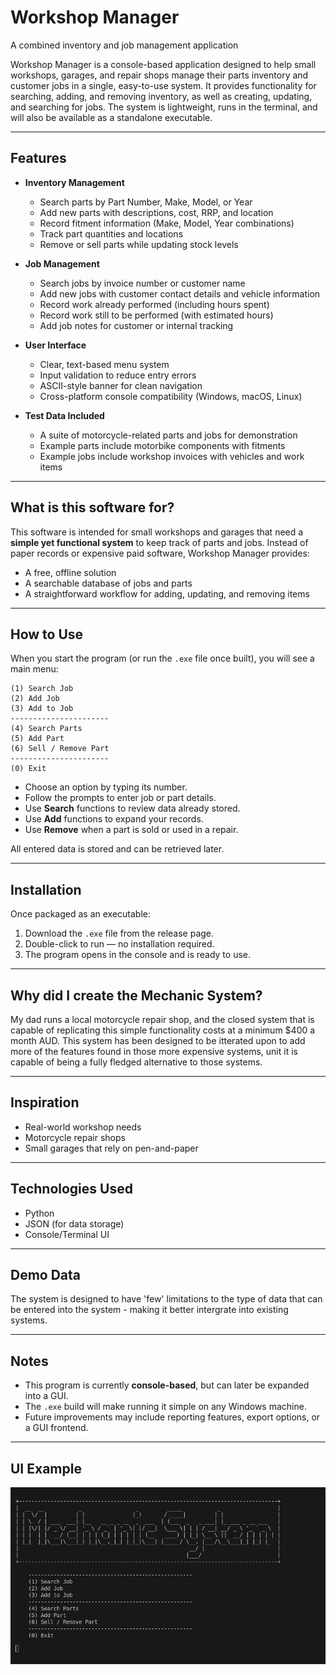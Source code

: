 # Workshop Manager

A combined inventory and job management application

Workshop Manager is a console-based application designed to help small workshops, garages, and repair shops manage their parts inventory and customer jobs in a single, easy-to-use system. It provides functionality for searching, adding, and removing inventory, as well as creating, updating, and searching for jobs. The system is lightweight, runs in the terminal, and will also be available as a standalone executable.

---

## Features

* **Inventory Management**

  * Search parts by Part Number, Make, Model, or Year
  * Add new parts with descriptions, cost, RRP, and location
  * Record fitment information (Make, Model, Year combinations)
  * Track part quantities and locations
  * Remove or sell parts while updating stock levels

* **Job Management**

  * Search jobs by invoice number or customer name
  * Add new jobs with customer contact details and vehicle information
  * Record work already performed (including hours spent)
  * Record work still to be performed (with estimated hours)
  * Add job notes for customer or internal tracking

* **User Interface**

  * Clear, text-based menu system
  * Input validation to reduce entry errors
  * ASCII-style banner for clean navigation
  * Cross-platform console compatibility (Windows, macOS, Linux)

* **Test Data Included**

  * A suite of motorcycle-related parts and jobs for demonstration
  * Example parts include motorbike components with fitments
  * Example jobs include workshop invoices with vehicles and work items

---

## What is this software for?

This software is intended for small workshops and garages that need a **simple yet functional system** to keep track of parts and jobs. Instead of paper records or expensive paid software, Workshop Manager provides:

* A free, offline solution
* A searchable database of jobs and parts
* A straightforward workflow for adding, updating, and removing items

---

## How to Use

When you start the program (or run the `.exe` file once built), you will see a main menu:

```
(1) Search Job  
(2) Add Job  
(3) Add to Job  
----------------------  
(4) Search Parts  
(5) Add Part  
(6) Sell / Remove Part  
----------------------  
(0) Exit  
```

* Choose an option by typing its number.
* Follow the prompts to enter job or part details.
* Use **Search** functions to review data already stored.
* Use **Add** functions to expand your records.
* Use **Remove** when a part is sold or used in a repair.

All entered data is stored and can be retrieved later.

---

## Installation

Once packaged as an executable:

1. Download the `.exe` file from the release page.
2. Double-click to run — no installation required.
3. The program opens in the console and is ready to use.

---

## Why did I create the Mechanic System?

My dad runs a local motorcycle repair shop, and the closed system that is capable of replicating this simple functionality costs at a minimum $400 a month AUD. This system has been designed to be itterated upon to add more of the features found in those more expensive systems, unit it is capable of being a fully fledged alternative to those systems.

---

## Inspiration

* Real-world workshop needs
* Motorcycle repair shops
* Small garages that rely on pen-and-paper

---

## Technologies Used

* Python
* JSON (for data storage)
* Console/Terminal UI

---

## Demo Data

The system is designed to have 'few' limitations to the type of data that can be entered into the system - making it better intergrate into existing systems.

---

## Notes

* This program is currently **console-based**, but can later be expanded into a GUI.
* The `.exe` build will make running it simple on any Windows machine.
* Future improvements may include reporting features, export options, or a GUI frontend.

---

## UI Example

![UI](images/UI_Example.png)